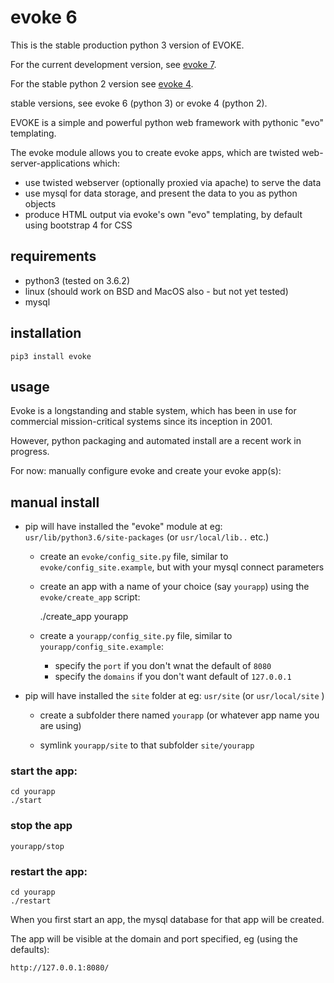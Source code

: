 # evoke 6

This is the stable production python 3 version of EVOKE.

For the current development version, see [evoke 7](https://github.com/howiemac/evoke).

For the stable python 2 version see [evoke 4](https://github.com/howiemac/evoke4).

stable versions, see evoke 6 (python 3) or evoke 4 (python 2).


EVOKE is a simple and powerful python web framework with pythonic "evo" templating.

The evoke module allows you to create evoke apps, which are twisted web-server-applications which:

- use twisted webserver (optionally proxied via apache) to serve the data
- use mysql for data storage, and present the data to you as python objects
- produce HTML output via evoke's own "evo" templating, by default using bootstrap 4 for CSS 

## requirements

- python3 (tested on 3.6.2)
- linux (should work on BSD and MacOS also - but not yet tested)
- mysql

## installation

    pip3 install evoke

## usage

Evoke is a longstanding and stable system, which has been in use for commercial
mission-critical systems since its inception in 2001.

However, python packaging and automated install are a recent work in progress.

For now: manually configure evoke and create your evoke app(s):

## manual install

- pip will have installed the "evoke" module at eg: `usr/lib/python3.6/site-packages` (or `usr/local/lib..` etc.)

  - create an `evoke/config_site.py` file, similar to `evoke/config_site.example`, but with your mysql connect parameters

  - create an app with a name of your choice (say `yourapp`) using the `evoke/create_app` script:

    ./create_app yourapp

  - create a `yourapp/config_site.py` file, similar to `yourapp/config_site.example`:
    - specify the `port` if you don't wnat the default of `8080`
    - specify the `domains` if you don't want default of `127.0.0.1`

- pip will have installed the `site` folder at eg: `usr/site` (or `usr/local/site` )

  - create a subfolder there named `yourapp` (or whatever app name you are using)

  - symlink `yourapp/site` to that subfolder `site/yourapp`


### start the app:

    cd yourapp
    ./start

### stop the app

    yourapp/stop

### restart the app:

    cd yourapp
    ./restart


When you first start an app, the mysql database for that app will be created.

The app will be visible at the domain and port specified, eg (using the defaults):

    http://127.0.0.1:8080/


